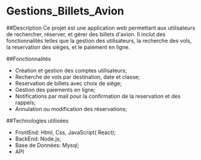 # Gestions_Billets_Avion
##Description
Ce projet est une application web permettant aux utilisateurs de rechercher, réserver, et gérer des billets d'avion. Il inclut des fonctionnalités telles que la gestion des utilisateurs, la recherche des vols, la reservation des sièges, et le paiement en ligne.

##Fonctionnalités
- Création et gestion des comptes utilisateurs;
- Recherche de vols par destination, date et classe;
- Reservation de billets avec choix de siège;
- Gestion des paiements en ligne;
- Notifications par mail pour la confirmation de la reservation et des rappels;
- Annulation ou modification des réservations;

##Technologies utilisées
- FrontEnd: Html, Css, JavaScript( React);
- BackEnd: Node.js;
- Base de Données: Mysql;
- API

